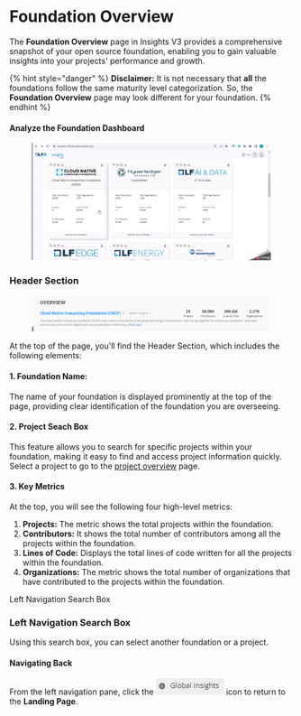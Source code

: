 # Foundation Overview

The **Foundation Overview** page in Insights V3 provides a comprehensive snapshot of your open source foundation, enabling you to gain valuable insights into your projects' performance and growth.

{% hint style="danger" %}
**Disclaimer:** It is not necessary that **all** the foundations follow the same maturity level categorization. So, the **Foundation Overview** page may look different for your foundation.
{% endhint %}

#### Analyze the Foundation Dashboard

<figure><img src="../../../../../../.gitbook/assets/Foundation overview page.gif" alt=""><figcaption></figcaption></figure>

### Header Section

<figure><img src="../../../../../../.gitbook/assets/image (3).png" alt=""><figcaption></figcaption></figure>

At the top of the page, you'll find the Header Section, which includes the following elements:

#### 1. Foundation Name:

The name of your foundation is displayed prominently at the top of the page, providing clear identification of the foundation you are overseeing.

#### 2. Project Seach Box

This feature allows you to search for specific projects within your foundation, making it easy to find and access project information quickly. Select a project to go to the [project overview](../../../../project-overview-page/) page.

#### 3. Key Metrics

At the top, you will see the following four high-level metrics:

1. **Projects:** The metric shows the total projects within the foundation.
2. **Contributors:** It shows the total number of contributors among all the projects within the foundation.
3. **Lines of Code:** Displays the total lines of code written for all the projects within the foundation.
4. **Organizations:** The metric shows the total number of organizations that have contributed to the projects within the foundation.

Left Navigation Search Box

### Left Navigation Search Box

Using this search box, you can select another foundation or a project.

#### Navigating Back

From the left navigation pane, click the  ![](<../../../../../../.gitbook/assets/image (1).png>)  icon to return to the **Landing Page**.
